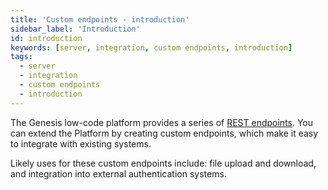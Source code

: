```yaml
---
title: 'Custom endpoints - introduction'
sidebar_label: 'Introduction'
id: introduction
keywords: [server, integration, custom endpoints, introduction]
tags:
  - server
  - integration
  - custom endpoints
  - introduction
---
```


The Genesis low-code platform provides a series of [REST endpoints](/server/integration/rest-endpoints/introduction/).
You can extend the Platform by creating custom endpoints, which make it easy to integrate with existing systems.

Likely uses for these custom endpoints include: file upload and download, and integration into external authentication systems.
